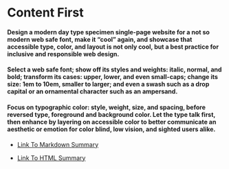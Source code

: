 # Content First

#### Design a modern day type specimen single-page website for a not so modern web safe font, make it “cool” again, and showcase that accessible type, color, and layout is not only cool, but a best practice for inclusive and responsible web design.

#### Select a web safe font; show off its styles and weights: italic, normal, and bold; transform its cases: upper, lower, and even small-caps; change its size: 1em to 10em, smaller to larger; and even a swash such as a drop capital or an ornamental character such as an ampersand.

#### Focus on typographic color: style, weight, size, and spacing, before reversed type, foreground and background color. Let the type talk first, then enhance by layering on accessible color to better communicate an aesthetic or emotion for color blind, low vision, and sighted users alike.

* [Link To Markdown Summary](https://github.com/hannahcassel/ebb-and-flow/blob/master/hc_summary.md)

* [Link To HTML Summary](https://github.com/hannahcassel/ebb-and-flow/blob/master/hc_summary.md)
